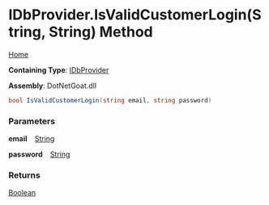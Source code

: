 # IDbProvider\.IsValidCustomerLogin\(String, String\) Method

[Home](../../../../../../../README.md)

**Containing Type**: [IDbProvider](../README.md)

**Assembly**: DotNetGoat\.dll

```csharp
bool IsValidCustomerLogin(string email, string password)
```

### Parameters

**email** &ensp; [String](https://docs.microsoft.com/en-us/dotnet/api/system.string)

**password** &ensp; [String](https://docs.microsoft.com/en-us/dotnet/api/system.string)

### Returns

[Boolean](https://docs.microsoft.com/en-us/dotnet/api/system.boolean)

